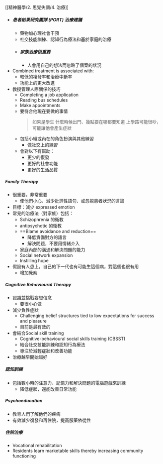 [[精神醫學/2. 思覺失調/4. 治療]]
- ##### 患者結果研究團隊 (PORT) 治療建議
	- 藥物加心理社會干預
	- 社交技能訓練、認知行為療法和基於家庭的治療
	- ##### 家族治療很重要
		- 人會用自己的想法而忽略了個案的狀況
- Combined treatment is associated with:
	- 較低的複發率和治療中斷率
	- 功能上的更大改進
- 教授管理人際關係的技巧
	- Completing a job application
	- Reading bus schedules
	- Make appointments
	- 要符合他現在要做的事情
		> 如果是學生
		> 什麼時候出門、幾點要在哪都要知道
		> 上學路可能很吵，可能讓他會產生症狀
	- 包括小組或內在的角色扮演與其他練習
		- 做社交上的練習
	- 會對以下有幫助：
		- 更少的復發
		- 更好的社會功能
		- 更好的生活品質

##### Family Therapy
- 很重要，非常重要
	- 使他們小心、減少批評性語句、或忽視患者狀況的言論
- 目標：減少 expressed emotion
- 常見的治療法（對家族）包括：
	- Schizophrenia 的衛教
	- antipsychotic 的衛教
	- ==Blame avoidance and reduction== 
		- 降低責備對方的語言
		- 解決問題，不要用情緒介入
	- 家庭內部的溝通和解決問題的能力
	- Social network expansion 
	- Instilling hope
- 假設有人患上，自己的下一代也有可能生這個病，對這個也很有用
	- 增加覺察
##### Cognitive Behavioural Therapy
- 認識並挑戰妄想信念
	- 要很小心做
- 減少負性症狀
	- Challenging belief structures tied to low expectations for success and pleasure
	- 目前是最有效的
- 會結合Social skill training
	- Cognitive-behavioural social skills training (CBSST)
	- 結合社交技能訓練和認知行為療法
	- 專注於減輕症狀和改善功能
- 治療越早開始越好
##### 認知訓練
- 包括數小時的注意力、記憶力和解決問題的電腦遊戲來訓練
	- 降低症狀，還能改善日常功能
##### Psychoeducation
- 教育人們了解他們的疾病
- 有效減少復發和再住院，提高服藥依從性

##### 住院治療
- Vocational rehabilitation
- Residents learn marketable skills thereby increasing community functioning

